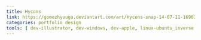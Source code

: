 ```yaml
---
title: Hycons
link: https://gomezhyuuga.deviantart.com/art/Hycons-snap-14-07-11-169638293
categories: portfolio design
tools: [ dev-illustrator, dev-windows, dev-apple, linux-ubuntu_inverse ]
---
```

